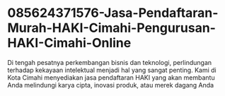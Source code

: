 # 085624371576-Jasa-Pendaftaran-Murah-HAKI-Cimahi-Pengurusan-HAKI-Cimahi-Online
Di tengah pesatnya perkembangan bisnis dan teknologi, perlindungan terhadap kekayaan intelektual menjadi hal yang sangat penting. Kami di Kota Cimahi menyediakan jasa pendaftaran HAKI yang akan membantu Anda melindungi karya cipta, inovasi produk, atau merek dagang Anda
